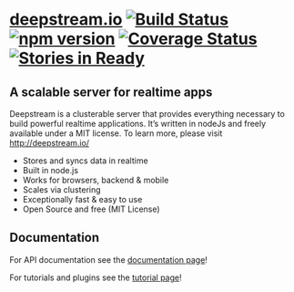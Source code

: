 [deepstream.io](http://deepstream.io/) [![Build Status](https://travis-ci.org/deepstreamIO/deepstream.io.svg?branch=master)](https://travis-ci.org/deepstreamIO/deepstream.io) [![npm version](https://badge.fury.io/js/deepstream.io.svg)](http://badge.fury.io/js/deepstream.io) [![Coverage Status](https://coveralls.io/repos/github/deepstreamIO/deepstream.io/badge.svg?branch=master)](https://coveralls.io/github/deepstreamIO/deepstream.io?branch=master) [![Stories in Ready](https://badge.waffle.io/deepstreamIO/deepstream.io.png?label=ready&title=Ready)](https://waffle.io/deepstreamIO/deepstream.io)
==============================================
A scalable server for realtime apps
----------------------------------------------
Deepstream is a clusterable server that provides everything necessary to build powerful realtime applications. It’s written in nodeJs and freely available under a MIT license. To learn more, please visit http://deepstream.io/

* Stores and syncs data in realtime
* Built in node.js
* Works for browsers, backend & mobile
* Scales via clustering
* Exceptionally fast & easy to use
* Open Source and free (MIT License)


## Documentation

For API documentation see the [documentation page](http://deepstream.io/docs/)!

For tutorials and plugins see the [tutorial page](http://deepstream.io/tutorials/)!
